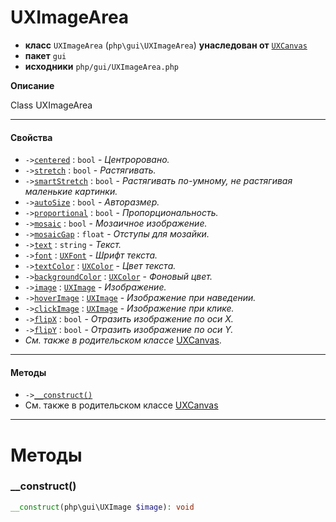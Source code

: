 # UXImageArea

- **класс** `UXImageArea` (`php\gui\UXImageArea`) **унаследован от** [`UXCanvas`](https://github.com/jphp-group/jphp-gui-ext/blob/master/jphp-gui-ext/api-docs/classes/php/gui/UXCanvas.ru.md)
- **пакет** `gui`
- **исходники** `php/gui/UXImageArea.php`

**Описание**

Class UXImageArea

---

#### Свойства

- `->`[`centered`](#prop-centered) : `bool` - _Центроровано._
- `->`[`stretch`](#prop-stretch) : `bool` - _Растягивать._
- `->`[`smartStretch`](#prop-smartstretch) : `bool` - _Растягивать по-умному, не растягивая маленькие картинки._
- `->`[`autoSize`](#prop-autosize) : `bool` - _Авторазмер._
- `->`[`proportional`](#prop-proportional) : `bool` - _Пропорциональность._
- `->`[`mosaic`](#prop-mosaic) : `bool` - _Мозаичное изображение._
- `->`[`mosaicGap`](#prop-mosaicgap) : `float` - _Отступы для мозайки._
- `->`[`text`](#prop-text) : `string` - _Текст._
- `->`[`font`](#prop-font) : [`UXFont`](https://github.com/jphp-group/jphp-gui-ext/blob/master/jphp-gui-ext/api-docs/classes/php/gui/text/UXFont.ru.md) - _Шрифт текста._
- `->`[`textColor`](#prop-textcolor) : [`UXColor`](https://github.com/jphp-group/jphp-gui-ext/blob/master/jphp-gui-ext/api-docs/classes/php/gui/paint/UXColor.ru.md) - _Цвет текста._
- `->`[`backgroundColor`](#prop-backgroundcolor) : [`UXColor`](https://github.com/jphp-group/jphp-gui-ext/blob/master/jphp-gui-ext/api-docs/classes/php/gui/paint/UXColor.ru.md) - _Фоновый цвет._
- `->`[`image`](#prop-image) : [`UXImage`](https://github.com/jphp-group/jphp-gui-ext/blob/master/jphp-gui-ext/api-docs/classes/php/gui/UXImage.ru.md) - _Изображение._
- `->`[`hoverImage`](#prop-hoverimage) : [`UXImage`](https://github.com/jphp-group/jphp-gui-ext/blob/master/jphp-gui-ext/api-docs/classes/php/gui/UXImage.ru.md) - _Изображение при наведении._
- `->`[`clickImage`](#prop-clickimage) : [`UXImage`](https://github.com/jphp-group/jphp-gui-ext/blob/master/jphp-gui-ext/api-docs/classes/php/gui/UXImage.ru.md) - _Изображение при клике._
- `->`[`flipX`](#prop-flipx) : `bool` - _Отразить изображение по оси X._
- `->`[`flipY`](#prop-flipy) : `bool` - _Отразить изображение по оси Y._
- *См. также в родительском классе* [UXCanvas](https://github.com/jphp-group/jphp-gui-ext/blob/master/jphp-gui-ext/api-docs/classes/php/gui/UXCanvas.ru.md).

---

#### Методы

- `->`[`__construct()`](#method-__construct)
- См. также в родительском классе [UXCanvas](https://github.com/jphp-group/jphp-gui-ext/blob/master/jphp-gui-ext/api-docs/classes/php/gui/UXCanvas.ru.md)

---
# Методы

<a name="method-__construct"></a>

### __construct()
```php
__construct(php\gui\UXImage $image): void
```